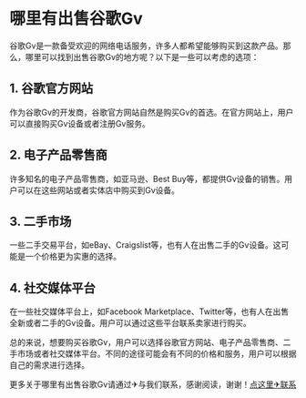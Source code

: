 # 哪里有出售谷歌Gv

谷歌Gv是一款备受欢迎的网络电话服务，许多人都希望能够购买到这款产品。那么，哪里可以找到出售谷歌Gv的地方呢？以下是一些可以考虑的选项：

## 1. 谷歌官方网站
作为谷歌Gv的开发商，谷歌官方网站自然是购买Gv的首选。在官方网站上，用户可以直接购买Gv设备或者注册Gv服务。

## 2. 电子产品零售商
许多知名的电子产品零售商，如亚马逊、Best Buy等，都提供Gv设备的销售。用户可以在这些网站或者实体店中购买到Gv设备。

## 3. 二手市场
一些二手交易平台，如eBay、Craigslist等，也有人在出售二手的Gv设备。这可能是一个价格更为实惠的选择。

## 4. 社交媒体平台
在一些社交媒体平台上，如Facebook Marketplace、Twitter等，也有人在出售全新或者二手的Gv设备。用户可以通过这些平台联系卖家进行购买。

总的来说，想要购买谷歌Gv，用户可以选择谷歌官方网站、电子产品零售商、二手市场或者社交媒体平台。不同的途径可能会有不同的价格和服务，用户可以根据自己的需求进行选择。

更多关于哪里有出售谷歌Gv请通过✈与我们联系，感谢阅读，谢谢！[点这里✈联系](https://www.k02.cc)